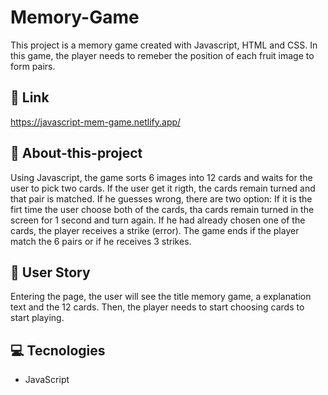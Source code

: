 # Memory-Game
This project is a memory game created with Javascript, HTML and CSS. In this game, the player needs to remeber the position of each fruit image to form pairs.

## 🎁 Link
https://javascript-mem-game.netlify.app/

## 📖 About-this-project
Using Javascript, the game sorts 6 images into 12 cards and waits for the user to pick two cards. If the user get it rigth, the cards remain turned and that pair is matched. If he guesses wrong, there are two option: If it is the firt time the user choose both of the cards, tha cards remain turned in the screen for 1 second and turn again. If he had already chosen one of the cards, the player receives a strike (error). The game ends if the player match the 6 pairs or if he receives 3 strikes.

## 🧔 User Story
Entering the page, the user will see the title memory game, a explanation text and the 12 cards. Then, the player needs to start choosing cards to start playing.

## 💻 Tecnologies
- JavaScript
